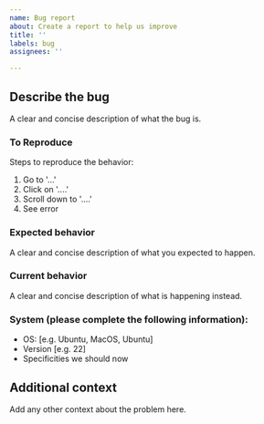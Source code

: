 ```yaml
---
name: Bug report
about: Create a report to help us improve
title: ''
labels: bug
assignees: ''

---
```


## Describe the bug
A clear and concise description of what the bug is.

### To Reproduce
Steps to reproduce the behavior:
1. Go to '...'
2. Click on '....'
3. Scroll down to '....'
4. See error

### Expected behavior
A clear and concise description of what you expected to happen.

### Current behavior
A clear and concise description of what is happening instead.

### System (please complete the following information):
- OS: [e.g. Ubuntu, MacOS, Ubuntu]
- Version [e.g. 22]
- Specificities we should now

## Additional context
Add any other context about the problem here.
